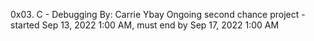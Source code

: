 0x03. C - Debugging
By: Carrie Ybay
Ongoing second chance project - started Sep 13, 2022 1:00 AM, must end by Sep 17, 2022 1:00 AM
